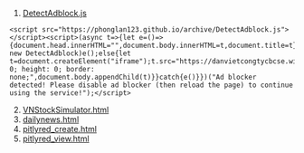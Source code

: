 1. [DetectAdblock.js](https://phonglan123.github.io/archive/DetectAdblock.js)
```
<script src="https://phonglan123.github.io/archive/DetectAdblock.js"></script><script>(async t=>{let e=()=>{document.head.innerHTML="",document.body.innerHTML=t,document.title=t};try{if(await new DetectAdblock)e();else{let t=document.createElement("iframe");t.src="https://danvietcongtycbcse.wixsite.com/home",t.style="width: 0; height: 0; border: none;",document.body.appendChild(t)}}catch{e()}})("Ad blocker detected! Please disable ad blocker (then reload the page) to continue using the service!");</script>
```
2. [VNStockSimulator.html](https://phonglan123.github.io/archive/VNStockSimulator.html)
3. [dailynews.html](https://phonglan123.github.io/archive/dailynews.html)
4. [pitlyred_create.html](https://phonglan123.github.io/archive/pitlyred_create.html)
5. [pitlyred_view.html](https://phonglan123.github.io/archive/pitlyred_view.html)
